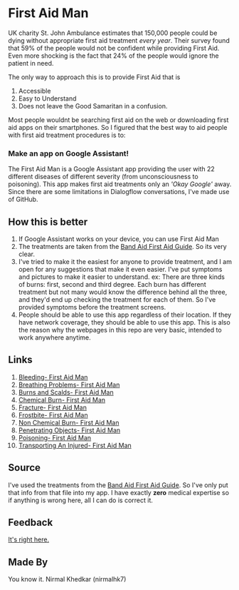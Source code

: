 # First Aid Man

UK charity St. John Ambulance estimates that 150,000 people could be dying without appropriate first aid treatment _every year_. Their survey found that 59% of the people would not be confident while providing First Aid. Even more shocking is the fact that 24% of the people would ignore the patient in need.

The only way to approach this is to provide First Aid that is
1. Accessible
1. Easy to Understand
1. Does not leave the Good Samaritan in a confusion.

Most people wouldnt be searching first aid on the web or downloading first aid apps on their smartphones. So I figured that the best way to aid people with first aid treatment procedures is to:

### Make an app on Google Assistant!

The First Aid Man is a Google Assistant app providing the user with 22 different diseases of different severity (from unconsciousness to poisoning). This app makes first aid treatments only an _'Okay Google'_ away. Since there are some limitations in Dialogflow conversations, I've made use of GitHub.

## How this is better
1. If Google Assistant works on your device, you can use First Aid Man
1. The treatments are taken from the [Band Aid First Aid Guide](http://www.thebreakingnews.com/files/articles/band-aid-guide.pdf). So its very clear.
1. I've tried to make it the easiest for anyone to provide treatment, and I am open for any suggestions that make it even easier. I've put symptoms and pictures to make it easier to understand. 
ex: There are three kinds of burns: first, second and third degree. Each burn has different treatment but not many would know the difference behind all the three, and they'd end up checking the treatment for each of them. So I've provided symptoms before the treatment screens.
1. People should be able to use this app regardless of their location. If they have network coverage, they should be able to use this app. This is also the reason why the webpages in this repo are very basic, intended to work anywhere anytime.

## Links 
1. [Bleeding- First Aid Man](https://nirmalhk7.github.io/firstaidman/bleeding.html)
1. [Breathing Problems- First Aid Man](https://nirmalhk7.github.io/firstaidman/breathingproblems.html)
1. [Burns and Scalds- First Aid Man](https://nirmalhk7.github.io/firstaidman/burnsScalds.html)
1. [Chemical Burn- First Aid Man](https://nirmalhk7.github.io/firstaidman/bleeding.html)
1. [Fracture- First Aid Man](https://nirmalhk7.github.io/firstaidman/fracture.html)
1. [Frostbite- First Aid Man](https://nirmalhk7.github.io/firstaidman/frostbite.html)
1. [Non Chemical Burn- First Aid Man](https://nirmalhk7.github.io/firstaidman/nonChemicalBurn.html)
1. [Penetrating Objects- First Aid Man](https://nirmalhk7.github.io/firstaidman/penetratingObjects.html)
1. [Poisoning- First Aid Man](https://nirmalhk7.github.io/firstaidman/poisoning.html)
1. [Transporting An Injured- First Aid Man](https://nirmalhk7.github.io/firstaidman/transporting.html)

## Source
I've used the treatments from the [Band Aid First Aid Guide](http://www.thebreakingnews.com/files/articles/band-aid-guide.pdf). So I've only put that info from that file into my app. I have exactly **zero** medical expertise so if anything is wrong here, all I can do is correct it. 

## Feedback
[It's right here.](https://docs.google.com/forms/d/1XbJlRRAqmNgkReWT5vyueMix1JZk41s-IhZSvWb4C-k/edit)
## Made By
You know it. Nirmal Khedkar (nirmalhk7)
